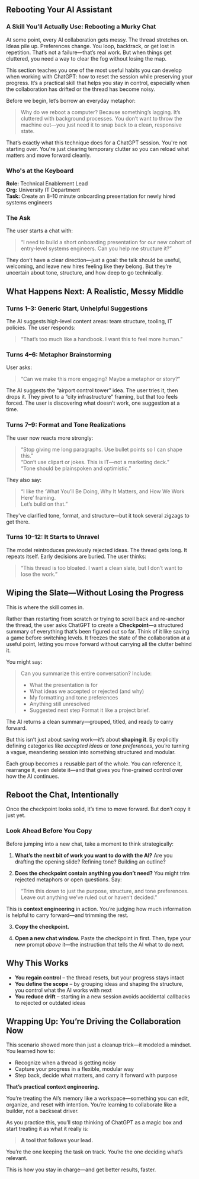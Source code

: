 ## Rebooting Your AI Assistant

### A Skill You’ll Actually Use: Rebooting a Murky Chat

At some point, every AI collaboration gets messy. The thread stretches on. Ideas pile up. Preferences change. You loop, backtrack, or get lost in repetition. That’s not a failure—that’s real work. But when things get cluttered, you need a way to clear the fog without losing the map.

This section teaches you one of the most useful habits you can develop when working with ChatGPT: how to reset the session while preserving your progress. It’s a practical skill that helps you stay in control, especially when the collaboration has drifted or the thread has become noisy.

Before we begin, let’s borrow an everyday metaphor:

> Why do we reboot a computer?
> Because something’s lagging. It’s cluttered with background processes. You don’t want to throw the machine out—you just need it to snap back to a clean, responsive state.

That’s exactly what this technique does for a ChatGPT session. You're not starting over. You're just clearing temporary clutter so you can reload what matters and move forward cleanly.

### Who's at the Keyboard

**Role:** Technical Enablement Lead<br>
**Org:** University IT Department<br>
**Task:** Create an 8–10 minute onboarding presentation for newly hired systems engineers<br>

### The Ask

The user starts a chat with:

> “I need to build a short onboarding presentation for our new cohort of entry-level systems engineers. Can you help me structure it?”

They don’t have a clear direction—just a goal: the talk should be useful, welcoming, and leave new hires feeling like they belong. But they’re uncertain about tone, structure, and how deep to go technically.

## What Happens Next: A Realistic, Messy Middle

### Turns 1–3: Generic Start, Unhelpful Suggestions

The AI suggests high-level content areas: team structure, tooling, IT policies.
The user responds:

> “That’s too much like a handbook. I want this to feel more human.”

### Turns 4–6: Metaphor Brainstorming

User asks:

> “Can we make this more engaging? Maybe a metaphor or story?”

The AI suggests the “airport control tower” idea. The user tries it, then drops it. They pivot to a “city infrastructure” framing, but that too feels forced. The user is discovering what doesn’t work, one suggestion at a time.

### Turns 7–9: Format and Tone Realizations

The user now reacts more strongly:

> “Stop giving me long paragraphs. Use bullet points so I can shape this.”<br>
> “Don’t use clipart or jokes. This is IT—not a marketing deck.”<br>
> “Tone should be plainspoken and optimistic.”<br>

They also say:

> “I like the ‘What You’ll Be Doing, Why It Matters, and How We Work Here’ framing.<br> Let’s build on that.”

They've clarified tone, format, and structure—but it took several zigzags to get there.

### Turns 10–12: It Starts to Unravel

The model reintroduces previously rejected ideas. The thread gets long. It repeats itself. Early decisions are buried.
The user thinks:

> “This thread is too bloated. I want a clean slate, but I don’t want to lose the work.”

## Wiping the Slate—Without Losing the Progress

This is where the skill comes in.

Rather than restarting from scratch or trying to scroll back and re-anchor the thread, the user asks ChatGPT to create a **Checkpoint**—a structured summary of everything that’s been figured out so far. Think of it like saving a game before switching levels. It freezes the state of the collaboration at a useful point, letting you move forward without carrying all the clutter behind it.

You might say:

> Can you summarize this entire conversation? Include:
>
> * What the presentation is for
> * What ideas we accepted or rejected (and why)
> * My formatting and tone preferences
> * Anything still unresolved
> * Suggested next step
>   Format it like a project brief.

The AI returns a clean summary—grouped, titled, and ready to carry forward.

But this isn’t just about saving work—it’s about **shaping it**.
By explicitly defining categories like *accepted ideas* or *tone preferences*, you’re turning a vague, meandering session into something structured and modular.

Each group becomes a reusable part of the whole. You can reference it, rearrange it, even delete it—and that gives you fine-grained control over how the AI continues.

## Reboot the Chat, Intentionally

Once the checkpoint looks solid, it’s time to move forward. But don’t copy it just yet.

### Look Ahead Before You Copy

Before jumping into a new chat, take a moment to think strategically:

1. **What’s the next bit of work you want to do with the AI?**
   Are you drafting the opening slide? Refining tone? Building an outline?

2. **Does the checkpoint contain anything you don’t need?**
   You might trim rejected metaphors or open questions. Say:

> “Trim this down to just the purpose, structure, and tone preferences. Leave out anything we’ve ruled out or haven’t decided.”

This is **context engineering** in action. You’re judging how much information is helpful to carry forward—and trimming the rest.

3. **Copy the checkpoint.**

4. **Open a new chat window.**
   Paste the checkpoint in first. Then, type your new prompt *above* it—the instruction that tells the AI what to do next.

## Why This Works

* **You regain control** – the thread resets, but your progress stays intact
* **You define the scope** – by grouping ideas and shaping the structure, you control what the AI works with next
* **You reduce drift** – starting in a new session avoids accidental callbacks to rejected or outdated ideas

## Wrapping Up: You’re Driving the Collaboration Now

This scenario showed more than just a cleanup trick—it modeled a mindset.
You learned how to:

* Recognize when a thread is getting noisy
* Capture your progress in a flexible, modular way
* Step back, decide what matters, and carry it forward with purpose

**That’s practical context engineering.**

You’re treating the AI’s memory like a workspace—something you can edit, organize, and reset with intention. You’re learning to collaborate like a builder, not a backseat driver.

As you practice this, you’ll stop thinking of ChatGPT as a magic box and start treating it as what it really is:

> **A tool that follows your lead.**

You’re the one keeping the task on track. You’re the one deciding what’s relevant.

This is how you stay in charge—and get better results, faster.

